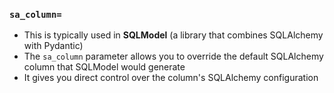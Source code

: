 ### `sa_column=`

- This is typically used in **SQLModel** (a library that combines SQLAlchemy with Pydantic)
- The `sa_column` parameter allows you to override the default SQLAlchemy column that SQLModel would generate
- It gives you direct control over the column's SQLAlchemy configuration
